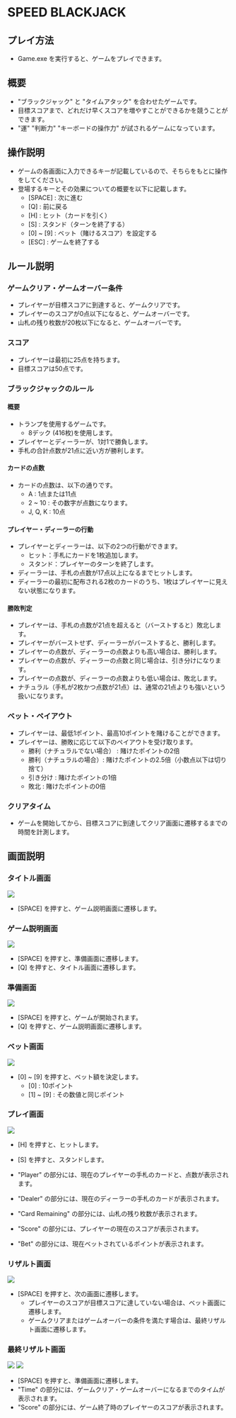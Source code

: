 # SPEED BLACKJACK

## プレイ方法

- Game.exe を実行すると、ゲームをプレイできます。

## 概要

- "ブラックジャック" と "タイムアタック" を合わせたゲームです。
- 目標スコアまで、どれだけ早くスコアを増やすことができるかを競うことができます。
- "運" "判断力" "キーボードの操作力" が試されるゲームになっています。

## 操作説明

- ゲームの各画面に入力できるキーが記載しているので、そちらをもとに操作をしてください。
- 登場するキーとその効果についての概要を以下に記載します。
    - [SPACE] : 次に進む
    - [Q] : 前に戻る
    - [H] : ヒット（カードを引く）
    - [S] : スタンド（ターンを終了する）
    - [0] ~ [9] : ベット（賭けるスコア）を設定する
    - [ESC] : ゲームを終了する

## ルール説明

### ゲームクリア・ゲームオーバー条件
- プレイヤーが目標スコアに到達すると、ゲームクリアです。
- プレイヤーのスコアが0点以下になると、ゲームオーバーです。
- 山札の残り枚数が20枚以下になると、ゲームオーバーです。

### スコア

- プレイヤーは最初に25点を持ちます。
- 目標スコアは50点です。

### ブラックジャックのルール

#### 概要
- トランプを使用するゲームです。
    - 8デック (416枚)を使用します。
- プレイヤーとディーラーが、1対1で勝負します。
- 手札の合計点数が21点に近い方が勝利します。

#### カードの点数
- カードの点数は、以下の通りです。
    - A : 1点または11点
    - 2 ~ 10 : その数字が点数になります。
    - J, Q, K : 10点

#### プレイヤー・ディーラーの行動
- プレイヤーとディーラーは、以下の2つの行動ができます。
    - ヒット：手札にカードを1枚追加します。
    - スタンド：プレイヤーのターンを終了します。
- ディーラーは、手札の点数が17点以上になるまでヒットします。
- ディーラーの最初に配布される2枚のカードのうち、1枚はプレイヤーに見えない状態になります。

#### 勝敗判定

- プレイヤーは、手札の点数が21点を超えると（バーストすると）敗北します。
- プレイヤーがバーストせず、ディーラーがバーストすると、勝利します。
- プレイヤーの点数が、ディーラーの点数よりも高い場合は、勝利します。
- プレイヤーの点数が、ディーラーの点数と同じ場合は、引き分けになります。
- プレイヤーの点数が、ディーラーの点数よりも低い場合は、敗北します。
- ナチュラル（手札が2枚かつ点数が21点）は、通常の21点よりも強いという扱いになります。

### ベット・ペイアウト

- プレイヤーは、最低1ポイント、最高10ポイントを賭けることができます。
- プレイヤーは、勝敗に応じて以下のペイアウトを受け取ります。
    - 勝利（ナチュラルでない場合） : 賭けたポイントの2倍
    - 勝利（ナチュラルの場合）: 賭けたポイントの2.5倍（小数点以下は切り捨て）
    - 引き分け : 賭けたポイントの1倍
    - 敗北 : 賭けたポイントの0倍

### クリアタイム

- ゲームを開始してから、目標スコアに到達してクリア画面に遷移するまでの時間を計測します。

## 画面説明

### タイトル画面

![](images/Title.png)

- [SPACE] を押すと、ゲーム説明画面に遷移します。

### ゲーム説明画面

![](images/Description.png)

- [SPACE] を押すと、準備画面に遷移します。
- [Q] を押すと、タイトル画面に遷移します。

### 準備画面

![](images/Ready.png)

- [SPACE] を押すと、ゲームが開始されます。
- [Q] を押すと、ゲーム説明画面に遷移します。

### ベット画面

![](images/Betting.png)

- [0] ~ [9] を押すと、ベット額を決定します。
    - [0] : 10ポイント
    - [1] ~ [9] : その数値と同じポイント

### プレイ画面

![](images/Player.png)

- [H] を押すと、ヒットします。
- [S] を押すと、スタンドします。

- "Player" の部分には、現在のプレイヤーの手札のカードと、点数が表示されます。
- "Dealer" の部分には、現在のディーラーの手札のカードが表示されます。
- "Card Remaining" の部分には、山札の残り枚数が表示されます。
- "Score" の部分には、プレイヤーの現在のスコアが表示されます。
- "Bet" の部分には、現在ベットされているポイントが表示されます。

### リザルト画面

![](images/Result.png)

- [SPACE] を押すと、次の画面に遷移します。
    - プレイヤーのスコアが目標スコアに達していない場合は、ベット画面に遷移します。
    - ゲームクリアまたはゲームオーバーの条件を満たす場合は、最終リザルト画面に遷移します。

### 最終リザルト画面

![](images/Gameclear.png)
![](images/Gameover.png)

- [SPACE] を押すと、準備画面に遷移します。
- "Time" の部分には、ゲームクリア・ゲームオーバーになるまでのタイムが表示されます。
- "Score" の部分には、ゲーム終了時のプレイヤーのスコアが表示されます。
